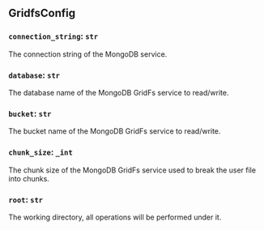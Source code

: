 ## GridfsConfig

### `connection_string`: `str`

The connection string of the MongoDB service.

### `database`: `str`

The database name of the MongoDB GridFs service to read/write.

### `bucket`: `str`

The bucket name of the MongoDB GridFs service to read/write.

### `chunk_size`: `_int`

The chunk size of the MongoDB GridFs service used to break the user file into chunks.

### `root`: `str`

The working directory, all operations will be performed under it.

